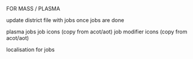 FOR MASS / PLASMA

update district file with jobs once jobs are done

plasma jobs
job icons (copy from acot/aot)
job modifier icons (copy from acot/aot)


localisation for jobs